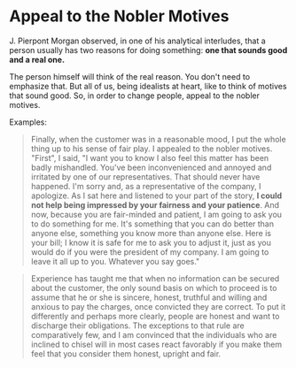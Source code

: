 # Appeal to the Nobler Motives

J. Pierpont Morgan observed, in one of his analytical interludes, that a person usually has two reasons for doing something: **one that sounds good and a real one.**

The person himself will think of the real reason. You don't need to emphasize that. But all of us, being idealists at heart, like to think of motives that sound good. So, in order to change people, appeal to the nobler motives.


Examples: 

> Finally, when the customer was in a reasonable mood, I put the whole thing up to his sense of fair play. I appealed to the nobler motives. "First", I said, "I want you to know I also feel this matter has been badly mishandled. You've been inconvenienced and annoyed and irritated by one of our representatives. That should never have happened. I'm sorry and, as a representative of the company, I apologize. As I sat here and listened to your part of the story, **I could not help being impressed by your fairness and your patience**. And now, because you are fair-minded and patient, I am going to ask you to do something for me. It's something that you can do better than anyone else, something you know more than anyone else. Here is your bill; I know it is safe for me to ask you to adjust it, just as you would do if you were the president of my company. I am going to leave it all up to you. Whatever you say goes."






> Experience has taught me that when no information can be secured about the customer, the only sound basis on which to proceed is to assume that he or she is sincere, honest, truthful and willing and anxious to pay the charges, once convicted they are correct. 
To put it differently and perhaps more clearly, people are honest and want to discharge their obligations. The exceptions to that rule are comparatively few, and I am convinced that the individuals who are inclined to chisel will in most cases react favorably if you make them feel that you consider them honest, upright and fair.
